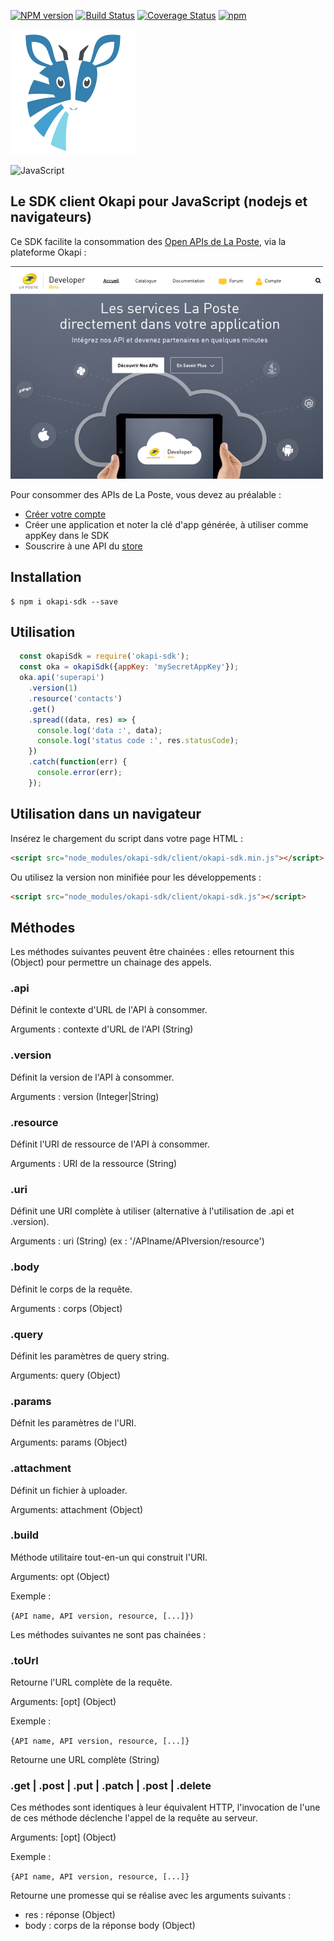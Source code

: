 [![NPM version](https://badge.fury.io/js/okapi-sdk.svg)](http://badge.fury.io/js/okapi-sdk)
[![Build Status](https://travis-ci.org/DeveloperLaPoste/okapi-sdk-js.png?branch=master)](https://travis-ci.org/DeveloperLaPoste/okapi-sdk-js)
[![Coverage Status](https://coveralls.io/repos/DeveloperLaPoste/okapi-sdk-js/badge.svg)](https://coveralls.io/r/DeveloperLaPoste/okapi-sdk-js)
[![npm](https://img.shields.io/npm/l/express.svg?style=flat-square)]()


![Okapi](https://github.com/DeveloperLaPoste/okapi-sdk-js/raw/master/assets/img/okapi-logo-200.png)

![JavaScript](http://i.stack.imgur.com/Mmww2.png)

## Le SDK client Okapi pour JavaScript (nodejs et navigateurs)

Ce SDK facilite la consommation des [Open APIs de La Poste](https://developer.laposte.fr/), via la plateforme Okapi :

![Developer La Poste](https://github.com/DeveloperLaPoste/okapi-sdk-js/raw/master/assets/img/developer-laposte-fr-screenshot.png)

Pour consommer des APIs de La Poste, vous devez au préalable :
- [Créer votre compte](https://developer.laposte.fr/inscription/)
- Créer une application et noter la clé d'app générée, à utiliser comme appKey dans le SDK
- Souscrire à une API du [store](https://developer.laposte.fr/produit/)
 
## Installation

```
$ npm i okapi-sdk --save
```

## Utilisation

```javascript
  const okapiSdk = require('okapi-sdk');
  const oka = okapiSdk({appKey: 'mySecretAppKey'});
  oka.api('superapi')
    .version(1)
    .resource('contacts')
    .get()
    .spread((data, res) => {
      console.log('data :', data);
      console.log('status code :', res.statusCode);
    })
    .catch(function(err) {
      console.error(err);
    });
```

## Utilisation dans un navigateur

Insérez le chargement du script dans votre page HTML :

```html
<script src="node_modules/okapi-sdk/client/okapi-sdk.min.js"></script>
```

Ou utilisez la version non minifiée pour les développements :

```html
<script src="node_modules/okapi-sdk/client/okapi-sdk.js"></script>
```

## Méthodes

Les méthodes suivantes peuvent être chainées : elles retournent this (Object) pour permettre un chainage des appels.

### .api

Définit le contexte d'URL de l'API à consommer.

Arguments : contexte d'URL de l'API (String)

### .version

Définit la version de l'API à consommer.

Arguments : version (Integer|String)

### .resource

Définit l'URI de ressource de l'API à consommer.

Arguments : URI de la ressource (String)

### .uri

Définit une URI complète à utiliser (alternative à l'utilisation de .api et .version).

Arguments : uri (String) (ex : '/APIname/APIversion/resource')

### .body

Définit le corps de la requête.

Arguments : corps (Object)

### .query

Définit les paramètres de query string.

Arguments: query (Object)

### .params

Défnit les paramètres de l'URI.

Arguments: params (Object)

### .attachment

Définit un fichier à uploader.

Arguments: attachment (Object)

### .build

Méthode utilitaire tout-en-un qui construit l'URI.

Arguments: opt (Object)
 
Exemple :

```{API name, API version, resource, [...]})```

Les méthodes suivantes ne sont pas chainées :

### .toUrl

Retourne l'URL complète de la requête.

Arguments: [opt] (Object)

Exemple : 

```{API name, API version, resource, [...]}```

Retourne une URL complète (String)

### .get | .post | .put | .patch | .post | .delete

Ces méthodes sont identiques à leur équivalent HTTP, l'invocation de l'une de ces méthode déclenche l'appel de la requête au serveur.

Arguments: [opt] (Object)

Exemple : 

```{API name, API version, resource, [...]}```

Retourne une promesse qui se réalise avec les arguments suivants :
- res : réponse (Object)
- body : corps de la réponse body (Object)

